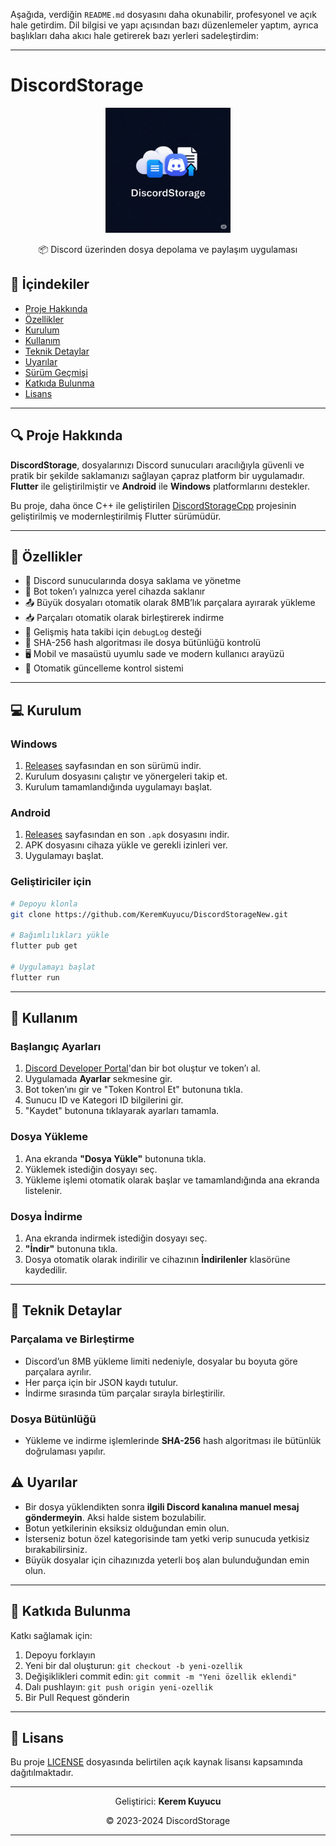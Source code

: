 Aşağıda, verdiğin `README.md` dosyasını daha okunabilir, profesyonel ve açık hale getirdim. Dil bilgisi ve yapı açısından bazı düzenlemeler yaptım, ayrıca başlıkları daha akıcı hale getirerek bazı yerleri sadeleştirdim:

---

# DiscordStorage

<div align="center">
  <img src="assets/logo.png" alt="DiscordStorage Logo" width="200">
  <p>📦 Discord üzerinden dosya depolama ve paylaşım uygulaması</p>
</div>

## 📑 İçindekiler

* [Proje Hakkında](#-proje-hakkında)
* [Özellikler](#-özellikler)
* [Kurulum](#-kurulum)
* [Kullanım](#-kullanım)
* [Teknik Detaylar](#-teknik-detaylar)
* [Uyarılar](#-uyarılar)
* [Sürüm Geçmişi](#-sürüm-geçmişi)
* [Katkıda Bulunma](#-katkıda-bulunma)
* [Lisans](#-lisans)

---

## 🔍 Proje Hakkında

**DiscordStorage**, dosyalarınızı Discord sunucuları aracılığıyla güvenli ve pratik bir şekilde saklamanızı sağlayan çapraz platform bir uygulamadır. **Flutter** ile geliştirilmiştir ve **Android** ile **Windows** platformlarını destekler.

Bu proje, daha önce C++ ile geliştirilen [DiscordStorageCpp](https://github.com/keremkuyucu/discordstorageCpp) projesinin geliştirilmiş ve modernleştirilmiş Flutter sürümüdür.

---

## 🚀 Özellikler

* 📁 Discord sunucularında dosya saklama ve yönetme
* 🔐 Bot token’ı yalnızca yerel cihazda saklanır
* 📤 Büyük dosyaları otomatik olarak 8MB’lık parçalara ayırarak yükleme
* 📥 Parçaları otomatik olarak birleştirerek indirme
* 🧪 Gelişmiş hata takibi için `debugLog` desteği
* 🧾 SHA-256 hash algoritması ile dosya bütünlüğü kontrolü
* 🖥️ Mobil ve masaüstü uyumlu sade ve modern kullanıcı arayüzü
* 🔄 Otomatik güncelleme kontrol sistemi

---

## 💻 Kurulum

### Windows

1. [Releases](https://github.com/KeremKuyucu/DiscordStorage/releases) sayfasından en son sürümü indir.
2. Kurulum dosyasını çalıştır ve yönergeleri takip et.
3. Kurulum tamamlandığında uygulamayı başlat.

### Android

1. [Releases](https://github.com/KeremKuyucu/DiscordStorage/releases) sayfasından en son `.apk` dosyasını indir.
2. APK dosyasını cihaza yükle ve gerekli izinleri ver.
3. Uygulamayı başlat.

### Geliştiriciler için

```bash
# Depoyu klonla
git clone https://github.com/KeremKuyucu/DiscordStorageNew.git

# Bağımlılıkları yükle
flutter pub get

# Uygulamayı başlat
flutter run
```

---

## 📱 Kullanım

### Başlangıç Ayarları

1. [Discord Developer Portal](https://discord.com/developers/applications)'dan bir bot oluştur ve token’ı al.
2. Uygulamada **Ayarlar** sekmesine gir.
3. Bot token’ını gir ve "Token Kontrol Et" butonuna tıkla.
4. Sunucu ID ve Kategori ID bilgilerini gir.
5. "Kaydet" butonuna tıklayarak ayarları tamamla.

### Dosya Yükleme

1. Ana ekranda **"Dosya Yükle"** butonuna tıkla.
2. Yüklemek istediğin dosyayı seç.
3. Yükleme işlemi otomatik olarak başlar ve tamamlandığında ana ekranda listelenir.

### Dosya İndirme

1. Ana ekranda indirmek istediğin dosyayı seç.
2. **"İndir"** butonuna tıkla.
3. Dosya otomatik olarak indirilir ve cihazının **İndirilenler** klasörüne kaydedilir.

---

## 🔧 Teknik Detaylar

### Parçalama ve Birleştirme

* Discord’un 8MB yükleme limiti nedeniyle, dosyalar bu boyuta göre parçalara ayrılır.
* Her parça için bir JSON kaydı tutulur.
* İndirme sırasında tüm parçalar sırayla birleştirilir.

### Dosya Bütünlüğü

* Yükleme ve indirme işlemlerinde **SHA-256** hash algoritması ile bütünlük doğrulaması yapılır.


## ⚠️ Uyarılar

* Bir dosya yüklendikten sonra **ilgili Discord kanalına manuel mesaj göndermeyin**. Aksi halde sistem bozulabilir.
* Botun yetkilerinin eksiksiz olduğundan emin olun.
* İsterseniz botun özel kategorisinde tam yetki verip sunucuda yetkisiz bırakabilirsiniz.
* Büyük dosyalar için cihazınızda yeterli boş alan bulunduğundan emin olun.

---

## 🤝 Katkıda Bulunma

Katkı sağlamak için:

1. Depoyu forklayın
2. Yeni bir dal oluşturun: `git checkout -b yeni-ozellik`
3. Değişiklikleri commit edin: `git commit -m "Yeni özellik eklendi"`
4. Dalı pushlayın: `git push origin yeni-ozellik`
5. Bir Pull Request gönderin

---

## 📄 Lisans

Bu proje [LICENSE](LICENSE) dosyasında belirtilen açık kaynak lisansı kapsamında dağıtılmaktadır.

---

<div align="center">
  <p>Geliştirici: <strong>Kerem Kuyucu</strong></p>
  <p>© 2023-2024 DiscordStorage</p>
</div>

---

